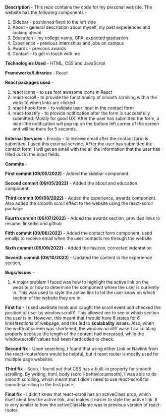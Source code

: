 **Description** - This repo contains the code for my personal website. The website has the following components - 

1. Sidebar - positioned fixed to the left side
2. About - general description about myself, my past experiences and looking ahead
3. Education - my college name, GPA, expected graduation
4. Experience - previous internships and jobs on campus
5. Awards - previous awards
6. Contact - to get in touch with me

**Technologies Used** - HTML, CSS and JavaScript

**Frameworks/Libraries** - React

**React packages used** - 
1. react icons - to use font awesome icons in React
2. react-scroll - to provide the functionality of smooth scrolling within the website when links are clicked
3. react-hook-form - to validate user input in the contact form
4. react-toastify - to provide notification after the form is successfully submitted. Mostly for good UX. After the user has submitted the form, a nice little notification will pop up on the bottom left corner of the screen and will be there for 5 seconds. 


**External Services** - Emailjs - to receive email after the contact form is submitted, I used this external service. AFter the user has submitted the contact form, I will get an email with the all the information that the user has filled out in the input fields. 

**Commits** - 

**First commit (09/05/2022)** - Added the sidebar component

**Second commit (09/05/2022)** - Added the about and education component

**Third commit (09/06/2022)** - Added the experience, awards component. Also added the smooth scroll effect to the website using the react-scroll package

**Fourth commit (09/07/2022)** - Added the awards section, provided links to resume, linkedin and github 

**Fifth commit (09/08/2022)** - Added the contact form component, used emailjs to receive email when the user contacts me through the website

**Sixth commit (09/09/2022)** -  Added the favicon, corrected indentation

**Seventh commit (09/10/2022)** - Updated the content in the experience section, 

**Bugs/Issues** -  

1. A major problem I faced was how to highlight the active link on the website or how to determine the component where the user is currently in. This was used to style the active link to let the user know on which section of the website they are in. 

**First fix** - I used useState hook and caught the scroll event and checked the position of user by window.scrollY. This allowed me to see in which section the user is in. However, this meant that I would have 6 states for 6 links/sections of webpage, and this led to **scalabality** issues. Also, when the width of screen was shortened, the window.acrollY wasn't calculating properly because the length of the content had increased, while the window.scrollY values had been hardcoded to check.

**Second fix** - Upon searching, I found that using either Link or Navlink from the react-router/dom would be helpful, but it react router is mostly used for multiple page websites. 

**Third fix** - Soon, I found out that CSS has a built-in property for smooth scrolling. By writing, html, body {scroll-behavior:smooth}, I was able to do smooth scrolling, which meant that I didn't need to use react-scroll for smooth scrolling in the first place. 

**Final fix** - I didn't knew that react-scroll has an activeClass prop, which itself identifies the active link, and makes it easier to style the active link. It is very similar to how the activeClassName was in previous version of react-router.  
